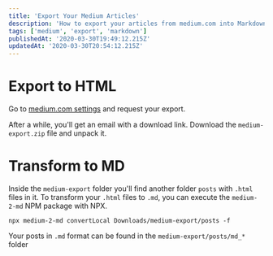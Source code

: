```yaml
---
title: 'Export Your Medium Articles'
description: 'How to export your articles from medium.com into Markdown files.'
tags: ['medium', 'export', 'markdown']
publishedAt: '2020-03-30T19:49:12.215Z'
updatedAt: '2020-03-30T20:54:12.215Z'
---
```


# Export to HTML

Go to [medium.com settings](https://medium.com/me/export) and request your export.

After a while, you'll get an email with a download link.
Download the `medium-export.zip` file and unpack it.

# Transform to MD

Inside the `medium-export` folder you'll find another folder `posts` with `.html` files in it.
To transform your `.html` files to `.md`, you can execute the `medium-2-md` NPM package with NPX.

```shell
npx medium-2-md convertLocal Downloads/medium-export/posts -f
```

Your posts in `.md` format can be found in the `medium-export/posts/md_*` folder
